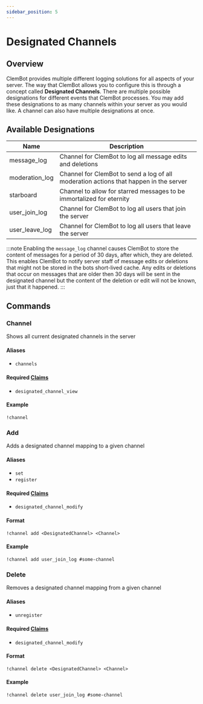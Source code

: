 ```yaml
---
sidebar_position: 5
---
```

# Designated Channels

## Overview
ClemBot provides multiple different logging solutions for all aspects of your server. 
The way that ClemBot allows you to configure this is through a concept called **Designated Channels**. 
There are multiple possible designations for different events that ClemBot processes. 
You may add these designations to as many channels within your server as you would like. 
A channel can also have multiple designations at once.

## Available Designations

| Name           | Description                                                                           |
|----------------|---------------------------------------------------------------------------------------|
| message_log    | Channel for ClemBot to log all message edits and deletions                            |
| moderation_log | Channel for ClemBot to send a log of all moderation actions that happen in the server |
| starboard      | Channel to allow for starred messages to be immortalized for eternity                 |
| user_join_log  | Channel for ClemBot to log all users that join the server                             |
| user_leave_log | Channel for ClemBot to log all users that leave the server                            |

:::note
Enabling the `message_log` channel causes ClemBot to store the content of messages for a period of 30 days, after which, they are deleted.
This enables ClemBot to notify server staff of message edits or deletions that might not be stored
in the bots short-lived cache. Any edits or deletions that occur on messages that are older then 30 days will be sent in 
the designated channel but the content of the deletion or edit will not be known, just that it happened.
:::


## Commands

### Channel
Shows all current designated channels in the server

#### Aliases
* `channels`

#### Required [Claims](./Claims.md)
* `designated_channel_view`

#### Example
```
!channel
```

### Add
Adds a designated channel mapping to a given channel

#### Aliases
* `set`
* `register`

#### Required [Claims](./Claims.md)
* `designated_channel_modify`

#### Format
```
!channel add <DesignatedChannel> <Channel>
```
#### Example
```
!channel add user_join_log #some-channel
```

### Delete
Removes a designated channel mapping from a given channel

#### Aliases
* `unregister`

#### Required [Claims](./Claims.md)
* `designated_channel_modify`

#### Format
```
!channel delete <DesignatedChannel> <Channel>
```
#### Example
```
!channel delete user_join_log #some-channel
```
